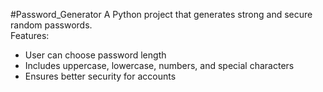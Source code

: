 #Password_Generator
A Python project that generates strong and secure random passwords.  
Features:
- User can choose password length  
- Includes uppercase, lowercase, numbers, and special characters  
- Ensures better security for accounts  
